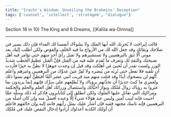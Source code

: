 ```yaml
---
title: "Iracht's Wisdom: Unveiling the Brahmins' Deception"
tags: ['counsel', 'intellect', 'stratagem', "dialogue"]
---
```


 Section 18 in 10) The King and 8 Dreams, [[Kalīla wa-Dimna]]

---
قالت إيراخت لا يُحزِنك الله أيها الملك ولا يسُوءْك أنفسنا لك الفداء فإن ذلك يسير في صلاحك وبقائك وقد جعل الله لك من الأزواج ما فيه الخَلَف والِعوَض ولكن أطلب إليك بعد موتي ألَّا تثق بالبرهميين ولا تستشيرهم ولا تقبل رأيَ أحدٍ منهم حتى تؤامر فيه أهل نصيحتك والثقةِ لك وتعرف ما تُقدِم عليه فيه من القتل فإنَّ القتل عظيمُ الخطب شديدُ الوزر ولست تقدر أن تُحييَ مَن أهلكت وقد قيل إن وجدت جوهرًا لا تظنُّ به خيرًا فأردت أن تلقيه فلا تفعل حتى تُرِيَه من يُبصره ولا تُقِرَّ عينَ عدوِّك من البرهميين وغيرهم واعلم أنَّهم لن ينصحوك أبدًا وقد قتلت منهم منذ قريب اثني عشر ألفًا أفتظنُّ أنهم نسوا ذلك ولعمري ما كنتَ جديرًا أن تحدِّثهم برؤياك ولا تُطلِعهم على سرِّك فإنهم إنما يريدون بما عبَروا به رؤياك زوالَ مُلكك وبوارَ أحبَّائك واستئصال وزرائك أهلِ العلم والحلم والحكمة ومراكبِك التي تقاتل عليها الملوك ولكن انطلق إلى كتايايرون فاذكر له ذلك وسلْه عمَّا أحببت فإنه لبيب أمين  وليس عند هؤلاء شيءٌ إلَّا وعنده أفضلُ منه  وإن كان أصلُه من البرهميين فإنه ناسك مجتهد فقيه فإن أشار عليك بمثل رأيهم فانتهِ إليه وإن خالفهم فاعلم أن أولئك الكذبة أعداؤك أرادوا إدخال النقص عليك في مُلكِك
